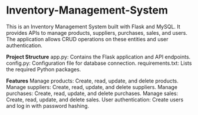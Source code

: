 # Inventory-Management-System

This is an Inventory Management System built with Flask and MySQL. It provides APIs to manage products, suppliers, purchases, sales, and users. The application allows CRUD operations on these entities and user authentication.

**Project Structure**
app.py: Contains the Flask application and API endpoints.
config.py: Configuration file for database connection.
requirements.txt: Lists the required Python packages.

**Features**
Manage products: Create, read, update, and delete products.
Manage suppliers: Create, read, update, and delete suppliers.
Manage purchases: Create, read, update, and delete purchases.
Manage sales: Create, read, update, and delete sales.
User authentication: Create users and log in with password hashing.

